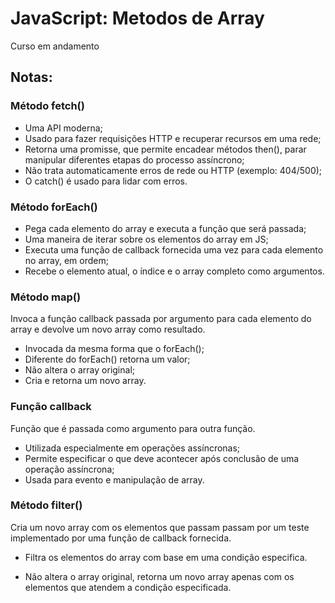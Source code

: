 # JavaScript: Metodos de Array

Curso em andamento

## Notas: 

### Método fetch()

- Uma API moderna;
- Usado para fazer requisições HTTP e recuperar recursos em uma rede;
- Retorna uma promisse, que permite encadear métodos then(), parar manipular diferentes etapas do processo assíncrono;
- Não trata automaticamente erros de rede ou HTTP (exemplo: 404/500);
- O catch() é usado para lidar com erros. 

### Método forEach()

- Pega cada elemento do array e executa a função que será passada;
- Uma maneira de iterar sobre os elementos do array em JS;
- Executa uma função de callback fornecida uma vez para cada elemento no array, em ordem;
- Recebe o elemento atual, o índice e o array completo como argumentos.

### Método map()

Invoca a função callback passada por argumento para cada elemento do array e devolve um novo array como resultado. 

- Invocada da mesma forma que o forEach();
- Diferente do forEach() retorna um valor;
- Não altera o array original; 
- Cria e retorna um novo array.

### Função callback

Função que é passada como argumento para outra função. 

- Utilizada especialmente em operações assíncronas;
- Permite especificar o que deve acontecer após conclusão de uma operação assíncrona;
- Usada para evento e manipulação de array. 

### Método filter()

Cria um novo array com os elementos que passam passam por um teste implementado por uma função de callback fornecida. 

- Filtra os elementos do array com base em uma condição especifica. 

- Não altera o array original, retorna um novo array apenas com os elementos que atendem a condição especificada. 







